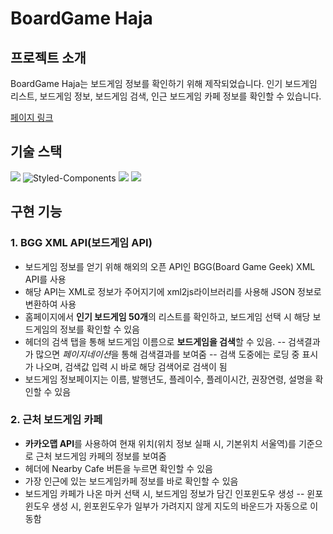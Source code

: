 #  BoardGame Haja


##  프로젝트 소개
BoardGame Haja는 보드게임 정보를 확인하기 위해 제작되었습니다. 인기 보드게임 리스트, 보드게임 정보, 보드게임 검색, 인근 보드게임 카페 정보를 확인할 수 있습니다.

[페이지 링크](https://boardgame-haja.netlify.app/)
  

## 기술 스택
<img src="https://img.shields.io/badge/html5-E34F26?style=for-the-badge&logo=html5&logoColor=white"> <img  alt="Styled-Components"  src="https://img.shields.io/badge/Styled Components-DB7093.svg?&style=for-the-badge&logo=styled-components&logoColor=white"/> <img src="https://img.shields.io/badge/javascript-F7DF1E?style=for-the-badge&logo=javascript&logoColor=black"> <img src="https://img.shields.io/badge/react-61DAFB?style=for-the-badge&logo=react&logoColor=black">

## 구현 기능
### 1. BGG XML API(보드게임 API)
- 보드게임 정보를 얻기 위해 해외의 오픈 API인 BGG(Board Game Geek) XML API를 사용
- 해당 API는 XML로 정보가 주어지기에 xml2js라이브러리를 사용해 JSON 정보로 변환하여 사용
- 홈페이지에서 **인기 보드게임 50개**의 리스트를 확인하고, 보드게임 선택 시 해당 보드게임의 정보를 확인할 수 있음
- 헤더의 검색 탭을 통해 보드게임 이름으로 **보드게임을 검색**할 수 있음.
-- 검색결과가 많으면 *페이지네이션*을 통해 검색결과를 보여줌
-- 검색 도중에는 로딩 중 표시가 나오며, 검색값 입력 시 바로 해당 검색어로 검색이 됨
- 보드게임 정보페이지는 이름, 발행년도, 플레이수, 플레이시간, 권장연령, 설명을 확인할 수 있음
### 2. 근처 보드게임 카페
- **카카오맵 API**를 사용하여 현재 위치(위치 정보 실패 시, 기본위치 서울역)를 기준으로 근처 보드게임 카페의 정보를 보여줌
- 헤더에 Nearby Cafe 버튼을 누르면 확인할 수 있음
- 가장 인근에 있는 보드게임카페 정보를 바로 확인할 수 있음
- 보드게임 카페가 나온 마커 선택 시, 보드게임 정보가 담긴 인포윈도우 생성 
-- 윈포윈도우 생성 시, 윈포윈도우가 일부가 가려지지 않게 지도의 바운드가 자동으로 이동함
